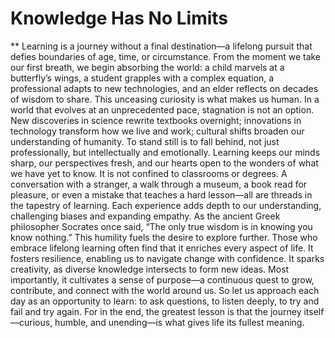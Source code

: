 # Knowledge Has No Limits

** Learning is a journey without a final destination—a lifelong pursuit that defies boundaries of age, time, or circumstance. From the moment we take our first breath, we begin absorbing the world: a child marvels at a butterfly’s wings, a student grapples with a complex equation, a professional adapts to new technologies, and an elder reflects on decades of wisdom to share. This unceasing curiosity is what makes us human.
In a world that evolves at an unprecedented pace, stagnation is not an option. New discoveries in science rewrite textbooks overnight; innovations in technology transform how we live and work; cultural shifts broaden our understanding of humanity. To stand still is to fall behind, not just professionally, but intellectually and emotionally. Learning keeps our minds sharp, our perspectives fresh, and our hearts open to the wonders of what we have yet to know.
It is not confined to classrooms or degrees. A conversation with a stranger, a walk through a museum, a book read for pleasure, or even a mistake that teaches a hard lesson—all are threads in the tapestry of learning. Each experience adds depth to our understanding, challenging biases and expanding empathy. As the ancient Greek philosopher Socrates once said, “The only true wisdom is in knowing you know nothing.” This humility fuels the desire to explore further.
Those who embrace lifelong learning often find that it enriches every aspect of life. It fosters resilience, enabling us to navigate change with confidence. It sparks creativity, as diverse knowledge intersects to form new ideas. Most importantly, it cultivates a sense of purpose—a continuous quest to grow, contribute, and connect with the world around us.
So let us approach each day as an opportunity to learn: to ask questions, to listen deeply, to try and fail and try again. For in the end, the greatest lesson is that the journey itself—curious, humble, and unending—is what gives life its fullest meaning.
